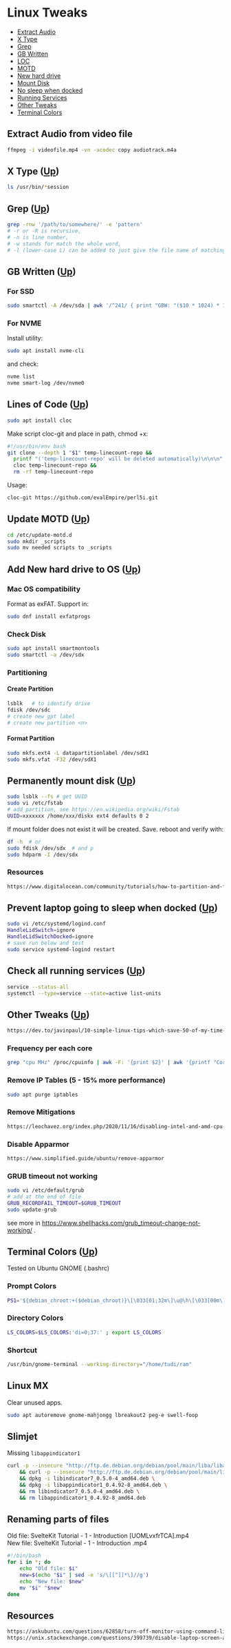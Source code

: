 # Linux Tweaks<a name="top"></a>

* [Extract Audio](#video)
* [X Type](#x)
* [Grep](#grep)
* [GB Written](#written)
* [LOC](#loc)
* [MOTD](#motd)
* [New hard drive](#new)
* [Mount Disk](#mount)
* [No sleep when docked](#dock)
* [Running Services](#services)
* [Other Tweaks](#other)
* [Terminal Colors](#colors)

## Extract Audio from video file <a name="video"></a> 

```sh
ffmpeg -i videofile.mp4 -vn -acodec copy audiotrack.m4a
```

## X Type <a name="x"></a> ([Up](#top))

```sh
ls /usr/bin/*session
```

## Grep <a name="grep"></a> ([Up](#top))

```sh
grep -rnw '/path/to/somewhere/' -e 'pattern'
# -r or -R is recursive,
# -n is line number,
# -w stands for match the whole word,
# -l (lower-case L) can be added to just give the file name of matching files.
```

## GB Written <a name="written"></a> ([Up](#top))

### For SSD

```sh
sudo smartctl -A /dev/sda | awk '/^241/ { print "GBW: "($10 * 1024) * 1.0e-5, "GB" } '
```

### For NVME

Install utility:

```sh
sudo apt install nvme-cli
```

and check:

```sh
nvme list
nvme smart-log /dev/nvme0
```

## Lines of Code <a name="loc"></a> ([Up](#top))

```sh
sudo apt install cloc
```

Make script cloc-git and place in path, chmod +x:

```sh
#!/usr/bin/env bash
git clone --depth 1 "$1" temp-linecount-repo &&
  printf "('temp-linecount-repo' will be deleted automatically)\n\n\n" &&
  cloc temp-linecount-repo &&
  rm -rf temp-linecount-repo
```

Usage:

```sh
cloc-git https://github.com/evalEmpire/perl5i.git
```

## Update MOTD <a name="motd"></a> ([Up](#top))

```sh
cd /etc/update-motd.d
sudo mkdir _scripts
sudo mv needed scripts to _scripts
```

## Add New hard drive to OS <a name="new"></a> ([Up](#top))

### Mac OS compatibility

Format as exFAT. Support in:

```sh
sudo dnf install exfatprogs
```

### Check Disk

```sh
sudo apt install smartmontools
sudo smartctl -a /dev/sdx
````

### Partitioning

#### Create Partition

```sh
lsblk   # to identify drive
fdisk /dev/sdc
# create new gpt label
# create new partition <n>
```

#### Format Partition

```sh
sudo mkfs.ext4 -L datapartitionlabel /dev/sdX1
sudo mkfs.vfat -F32 /dev/sdX1
```

## Permanently mount disk <a name="mount"></a> ([Up](#top))

```sh
sudo lsblk --fs # get UUID
sudo vi /etc/fstab
# add partition, see https://en.wikipedia.org/wiki/Fstab
UUID=xxxxxxx /home/xxx/diskx ext4 defaults 0 2
```

If mount folder does not exist it will be created. Save. reboot and verify with:

```sh
df -h  # or
sudo fdisk /dev/sdx  # and p
sudo hdparm -I /dev/sdx
```

### Resources

```html
https://www.digitalocean.com/community/tutorials/how-to-partition-and-format-storage-devices-in-linux
```

## Prevent laptop going to sleep when docked <a name="dock"></a> ([Up](#top))

```sh
sudo vi /etc/systemd/logind.conf
HandleLidSwitch=ignore
HandleLidSwitchDocked=ignore
# save run below and test
sudo service systemd-logind restart
```

## Check all running services <a name="services"></a> ([Up](#top))

```sh
service --status-all
systemctl --type=service --state=active list-units
```

## Other Tweaks <a name="other"></a> ([Up](#top))

```html
https://dev.to/javinpaul/10-simple-linux-tips-which-save-50-of-my-time-in-the-command-line-4moo?utm_source=digest_mailer&utm_medium=email&utm_campaign=digest_email
```

### Frequency per each core

```sh
grep "cpu MHz" /proc/cpuinfo | awk -F: '{print $2}' | awk '{printf "Core %s: %.2f MHz\n", NR-1, $1}'
```

### Remove IP Tables (5 - 15% more performance)

```sh
sudo apt purge iptables
```

### Remove Mitigations

```sh
https://leochavez.org/index.php/2020/11/16/disabling-intel-and-amd-cpu-vulnerability-mitigations/
```

### Disable Apparmor

```sh
https://www.simplified.guide/ubuntu/remove-apparmor
```

### GRUB timeout not working

```sh
sudo vi /etc/default/grub
# add at the end of file
GRUB_RECORDFAIL_TIMEOUT=$GRUB_TIMEOUT
sudo update-grub
```

see more in https://www.shellhacks.com/grub_timeout-change-not-working/ .

## Terminal Colors <a name="colors"></a> ([Up](#top))

Tested on Ubuntu GNOME (.bashrc)

### Prompt Colors

```sh
PS1='${debian_chroot:+($debian_chroot)}\[\033[01;32m\]\u@\h\[\033[00m\]:\[\033[01;37m\]\w\[\033[00m\]\$ '
```

### Directory Colors

```sh
LS_COLORS=$LS_COLORS:'di=0;37:' ; export LS_COLORS
```

### Shortcut

```sh
/usr/bin/gnome-terminal --working-directory="/home/tudi/ram" 
```

## Linux MX

Clear unused apps.

```sh
sudo apt autoremove gnome-mahjongg lbreakout2 peg-e swell-foop
```

## Slimjet

Missing `libappindicator1`

```sh
curl -p --insecure "http://ftp.de.debian.org/debian/pool/main/liba/libappindicator/libappindicator1_0.4.92-7_amd64.deb" --output libappindicator1_0.4.92-8_amd64.deb \
    && curl -p --insecure "http://ftp.de.debian.org/debian/pool/main/libi/libindicator/libindicator7_0.5.0-4_amd64.deb" --output libindicator7_0.5.0-4_amd64.deb \
    && dpkg -i libindicator7_0.5.0-4_amd64.deb \
    && dpkg -i libappindicator1_0.4.92-8_amd64.deb \
    && rm libindicator7_0.5.0-4_amd64.deb \
    && rm libappindicator1_0.4.92-8_amd64.deb
```

## Renaming parts of files

Old file: SvelteKit Tutorial - 1 - Introduction [UOMLvxfrTCA].mp4   
New file: SvelteKit Tutorial - 1 - Introduction .mp4

```sh
#!/bin/bash
for i in *; do
    echo "Old file: $i"
    new=$(echo "$i" | sed -e 's/\[[^]]*\]//g')
    echo "New file: $new"
    mv "$i" "$new"
done
```

## Resources

```html
https://askubuntu.com/questions/62858/turn-off-monitor-using-command-line
https://unix.stackexchange.com/questions/399739/disable-laptop-screen-and-use-only-vga
```

